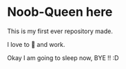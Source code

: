 # Noob-Queen here

This is my first ever repository made.

I love to :dancer: and work.

Okay I am going to sleep now, BYE !! :D
